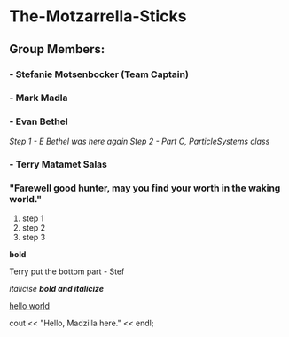 # The-Motzarrella-Sticks
## Group Members:
### - Stefanie Motsenbocker (Team Captain)
### - Mark Madla
### - Evan Bethel
*Step 1 - E Bethel was here again*
*Step 2 - Part C, ParticleSystems class*
### - Terry Matamet Salas

### "Farewell good hunter, may you find your worth in the waking world."

1. step 1
2. step 2
3. step 3

**bold**

Terry put the bottom part - Stef

*italicise*
***bold and italicize***

[hello world](websit)

cout << "Hello, Madzilla here." << endl;
